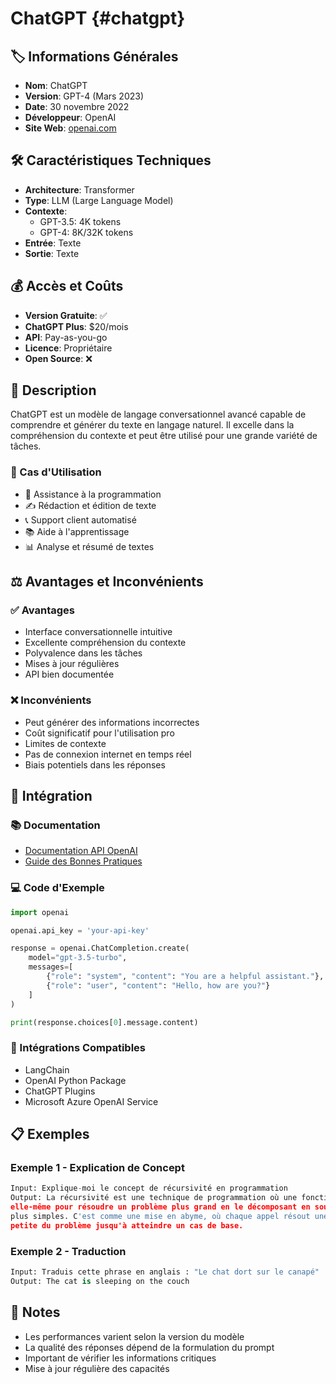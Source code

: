 # ChatGPT {#chatgpt}


## 🏷️ Informations Générales
- **Nom**: ChatGPT
- **Version**: GPT-4 (Mars 2023)
- **Date**: 30 novembre 2022
- **Développeur**: OpenAI
- **Site Web**: [openai.com](https://openai.com)



## 🛠️ Caractéristiques Techniques
- **Architecture**: Transformer
- **Type**: LLM (Large Language Model)
- **Contexte**: 
  - GPT-3.5: 4K tokens
  - GPT-4: 8K/32K tokens
- **Entrée**: Texte
- **Sortie**: Texte


## 💰 Accès et Coûts
- **Version Gratuite**: ✅
- **ChatGPT Plus**: $20/mois
- **API**: Pay-as-you-go
- **Licence**: Propriétaire
- **Open Source**: ❌


## 📝 Description

ChatGPT est un modèle de langage conversationnel avancé capable de comprendre et générer du texte en langage naturel. Il excelle dans la compréhension du contexte et peut être utilisé pour une grande variété de tâches.

### 🎯 Cas d'Utilisation
- 🤖 Assistance à la programmation
- ✍️ Rédaction et édition de texte
- 📞 Support client automatisé
- 📚 Aide à l'apprentissage
- 📊 Analyse et résumé de textes

## ⚖️ Avantages et Inconvénients

### ✅ Avantages
- Interface conversationnelle intuitive
- Excellente compréhension du contexte
- Polyvalence dans les tâches
- Mises à jour régulières
- API bien documentée



### ❌ Inconvénients
- Peut générer des informations incorrectes
- Coût significatif pour l'utilisation pro
- Limites de contexte
- Pas de connexion internet en temps réel
- Biais potentiels dans les réponses



## 🔧 Intégration

### 📚 Documentation
- [Documentation API OpenAI](https://platform.openai.com/docs)
- [Guide des Bonnes Pratiques](https://platform.openai.com/docs/guides/gpt-best-practices)

### 💻 Code d'Exemple
```python
import openai

openai.api_key = 'your-api-key'

response = openai.ChatCompletion.create(
    model="gpt-3.5-turbo",
    messages=[
        {"role": "system", "content": "You are a helpful assistant."},
        {"role": "user", "content": "Hello, how are you?"}
    ]
)

print(response.choices[0].message.content)
```

### 🤝 Intégrations Compatibles
- LangChain
- OpenAI Python Package
- ChatGPT Plugins
- Microsoft Azure OpenAI Service

## 📋 Exemples


### Exemple 1 - Explication de Concept
```python
Input: Explique-moi le concept de récursivité en programmation
Output: La récursivité est une technique de programmation où une fonction s'appelle 
elle-même pour résoudre un problème plus grand en le décomposant en sous-problèmes 
plus simples. C'est comme une mise en abyme, où chaque appel résout une partie plus 
petite du problème jusqu'à atteindre un cas de base.
```


### Exemple 2 - Traduction
```python
Input: Traduis cette phrase en anglais : "Le chat dort sur le canapé"
Output: The cat is sleeping on the couch
```


## 📌 Notes
- Les performances varient selon la version du modèle
- La qualité des réponses dépend de la formulation du prompt
- Important de vérifier les informations critiques
- Mise à jour régulière des capacités
